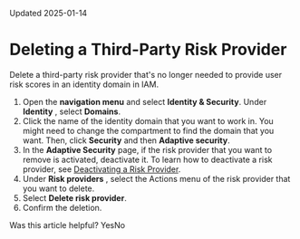 Updated 2025-01-14
# Deleting a Third-Party Risk Provider
Delete a third-party risk provider that's no longer needed to provide user risk scores in an identity domain in IAM.
  1. Open the **navigation menu** and select **Identity & Security**. Under **Identity** , select **Domains**. 
  2. Click the name of the identity domain that you want to work in. You might need to change the compartment to find the domain that you want. Then, click **Security** and then **Adaptive security**.
  3. In the **Adaptive Security** page, if the risk provider that you want to remove is activated, deactivate it. To learn how to deactivate a risk provider, see [Deactivating a Risk Provider](https://docs.oracle.com/en-us/iaas/Content/Identity/adaptivesecurity/deactivate-risk-provider.htm#deactivate-risk-provider "Deactivate a risk provider for an identity domain in IAM to stop collecting user risk scores.").
  4. Under **Risk providers** , select the Actions menu of the risk provider that you want to delete.
  5. Select **Delete risk provider**.
  6. Confirm the deletion.


Was this article helpful?
YesNo

